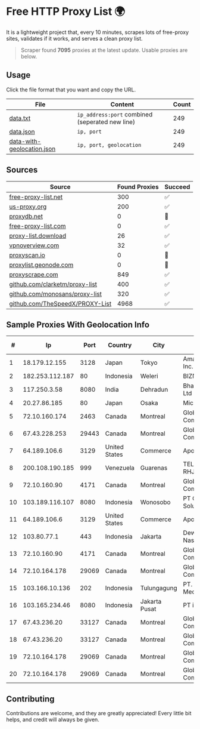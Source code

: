 
# Free HTTP Proxy List 🌍

It is a lightweight project that, every 10 minutes, scrapes lots of free-proxy sites, validates if it works, and serves a clean proxy list.


> Scraper found **7095** proxies at the latest update. Usable proxies are below.

## Usage

Click the file format that you want and copy the URL.


|File|Content|Count|
|----|-------|-----|
|[data.txt](https://raw.githubusercontent.com/themiralay/Proxy-List-World/master/data.txt)|`ip_address:port` combined (seperated new line)|249|
|[data.json](https://raw.githubusercontent.com/themiralay/Proxy-List-World/master/data.json)|`ip, port`|249|
|[data-with-geolocation.json](https://raw.githubusercontent.com/themiralay/Proxy-List-World/master/data-with-geolocation.json)|`ip, port, geolocation`|249|

## Sources

|Source|Found Proxies|Succeed|
|------|-------------|-------|
|[free-proxy-list.net](https://free-proxy-list.net)|300|✅|
|[us-proxy.org](https://www.us-proxy.org)|200|✅|
|[proxydb.net](http://proxydb.net)|0|🚫|
|[free-proxy-list.com](https://free-proxy-list.com/?page=&port=&type%5B%5D=http&type%5B%5D=https&up_time=0&search=Search)|0|✅|
|[proxy-list.download](https://www.proxy-list.download/HTTP)|26|✅|
|[vpnoverview.com](https://vpnoverview.com/privacy/anonymous-browsing/free-proxy-servers)|32|✅|
|[proxyscan.io](https://www.proxyscan.io)|0|🚫|
|[proxylist.geonode.com](https://proxylist.geonode.com/api/proxy-list?limit=300&page=1&sort_by=lastChecked&sort_type=desc&protocols=http,https)|0|🚫|
|[proxyscrape.com](https://api.proxyscrape.com/v2/?request=displayproxies&protocol=http&timeout=10000&country=all&ssl=all&anonymity=all)|849|✅|
|[github.com/clarketm/proxy-list](https://raw.githubusercontent.com/clarketm/proxy-list/master/proxy-list-raw.txt)|400|✅|
|[github.com/monosans/proxy-list](https://raw.githubusercontent.com/monosans/proxy-list/main/proxies/http.txt)|320|✅|
|[github.com/TheSpeedX/PROXY-List](https://raw.githubusercontent.com/TheSpeedX/PROXY-List/master/http.txt)|4968|✅|


## Sample Proxies With Geolocation Info

|#|Ip|Port|Country|City|Internet Service Provider|
|-|--|----|-------|----|-------------------------|
|1|18.179.12.155|3128|Japan|Tokyo|Amazon Technologies Inc.|
|2|182.253.112.187|80|Indonesia|Weleri|BIZNET|
|3|117.250.3.58|8080|India|Dehradun|Bharat Sanchar Nigam Ltd|
|4|20.27.86.185|80|Japan|Osaka|Microsoft Corporation|
|5|72.10.160.174|2463|Canada|Montreal|GloboTech Communications|
|6|67.43.228.253|29443|Canada|Montreal|GloboTech Communications|
|7|64.189.106.6|3129|United States|Commerce|Apogee Telecom Inc.|
|8|200.108.190.185|999|Venezuela|Guarenas|TELECOMUNICACIONES RHJ, C. A.|
|9|72.10.160.90|4171|Canada|Montreal|GloboTech Communications|
|10|103.189.116.107|8080|Indonesia|Wonosobo|PT Callysta Total Solusindo|
|11|64.189.106.6|3129|United States|Commerce|Apogee Telecom Inc.|
|12|103.80.77.1|443|Indonesia|Jakarta|Dewan Ketahanan Nasional|
|13|72.10.160.90|4171|Canada|Montreal|GloboTech Communications|
|14|72.10.164.178|29069|Canada|Montreal|GloboTech Communications|
|15|103.166.10.136|202|Indonesia|Tulungagung|PT. Yasmin Amanah Media|
|16|103.165.234.46|8080|Indonesia|Jakarta Pusat|PT iForte Global Internet|
|17|67.43.236.20|33127|Canada|Montreal|GloboTech Communications|
|18|67.43.236.20|33127|Canada|Montreal|GloboTech Communications|
|19|72.10.164.178|29069|Canada|Montreal|GloboTech Communications|
|20|72.10.164.178|29069|Canada|Montreal|GloboTech Communications|



## Contributing

Contributions are welcome, and they are greatly appreciated! Every
little bit helps, and credit will always be given.

